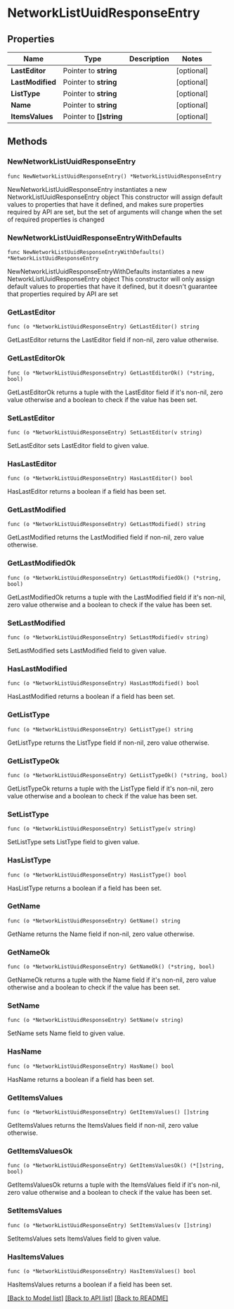 # NetworkListUuidResponseEntry

## Properties

Name | Type | Description | Notes
------------ | ------------- | ------------- | -------------
**LastEditor** | Pointer to **string** |  | [optional] 
**LastModified** | Pointer to **string** |  | [optional] 
**ListType** | Pointer to **string** |  | [optional] 
**Name** | Pointer to **string** |  | [optional] 
**ItemsValues** | Pointer to **[]string** |  | [optional] 

## Methods

### NewNetworkListUuidResponseEntry

`func NewNetworkListUuidResponseEntry() *NetworkListUuidResponseEntry`

NewNetworkListUuidResponseEntry instantiates a new NetworkListUuidResponseEntry object
This constructor will assign default values to properties that have it defined,
and makes sure properties required by API are set, but the set of arguments
will change when the set of required properties is changed

### NewNetworkListUuidResponseEntryWithDefaults

`func NewNetworkListUuidResponseEntryWithDefaults() *NetworkListUuidResponseEntry`

NewNetworkListUuidResponseEntryWithDefaults instantiates a new NetworkListUuidResponseEntry object
This constructor will only assign default values to properties that have it defined,
but it doesn't guarantee that properties required by API are set

### GetLastEditor

`func (o *NetworkListUuidResponseEntry) GetLastEditor() string`

GetLastEditor returns the LastEditor field if non-nil, zero value otherwise.

### GetLastEditorOk

`func (o *NetworkListUuidResponseEntry) GetLastEditorOk() (*string, bool)`

GetLastEditorOk returns a tuple with the LastEditor field if it's non-nil, zero value otherwise
and a boolean to check if the value has been set.

### SetLastEditor

`func (o *NetworkListUuidResponseEntry) SetLastEditor(v string)`

SetLastEditor sets LastEditor field to given value.

### HasLastEditor

`func (o *NetworkListUuidResponseEntry) HasLastEditor() bool`

HasLastEditor returns a boolean if a field has been set.

### GetLastModified

`func (o *NetworkListUuidResponseEntry) GetLastModified() string`

GetLastModified returns the LastModified field if non-nil, zero value otherwise.

### GetLastModifiedOk

`func (o *NetworkListUuidResponseEntry) GetLastModifiedOk() (*string, bool)`

GetLastModifiedOk returns a tuple with the LastModified field if it's non-nil, zero value otherwise
and a boolean to check if the value has been set.

### SetLastModified

`func (o *NetworkListUuidResponseEntry) SetLastModified(v string)`

SetLastModified sets LastModified field to given value.

### HasLastModified

`func (o *NetworkListUuidResponseEntry) HasLastModified() bool`

HasLastModified returns a boolean if a field has been set.

### GetListType

`func (o *NetworkListUuidResponseEntry) GetListType() string`

GetListType returns the ListType field if non-nil, zero value otherwise.

### GetListTypeOk

`func (o *NetworkListUuidResponseEntry) GetListTypeOk() (*string, bool)`

GetListTypeOk returns a tuple with the ListType field if it's non-nil, zero value otherwise
and a boolean to check if the value has been set.

### SetListType

`func (o *NetworkListUuidResponseEntry) SetListType(v string)`

SetListType sets ListType field to given value.

### HasListType

`func (o *NetworkListUuidResponseEntry) HasListType() bool`

HasListType returns a boolean if a field has been set.

### GetName

`func (o *NetworkListUuidResponseEntry) GetName() string`

GetName returns the Name field if non-nil, zero value otherwise.

### GetNameOk

`func (o *NetworkListUuidResponseEntry) GetNameOk() (*string, bool)`

GetNameOk returns a tuple with the Name field if it's non-nil, zero value otherwise
and a boolean to check if the value has been set.

### SetName

`func (o *NetworkListUuidResponseEntry) SetName(v string)`

SetName sets Name field to given value.

### HasName

`func (o *NetworkListUuidResponseEntry) HasName() bool`

HasName returns a boolean if a field has been set.

### GetItemsValues

`func (o *NetworkListUuidResponseEntry) GetItemsValues() []string`

GetItemsValues returns the ItemsValues field if non-nil, zero value otherwise.

### GetItemsValuesOk

`func (o *NetworkListUuidResponseEntry) GetItemsValuesOk() (*[]string, bool)`

GetItemsValuesOk returns a tuple with the ItemsValues field if it's non-nil, zero value otherwise
and a boolean to check if the value has been set.

### SetItemsValues

`func (o *NetworkListUuidResponseEntry) SetItemsValues(v []string)`

SetItemsValues sets ItemsValues field to given value.

### HasItemsValues

`func (o *NetworkListUuidResponseEntry) HasItemsValues() bool`

HasItemsValues returns a boolean if a field has been set.


[[Back to Model list]](../README.md#documentation-for-models) [[Back to API list]](../README.md#documentation-for-api-endpoints) [[Back to README]](../README.md)



